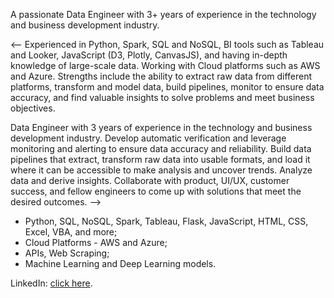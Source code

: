 A passionate Data Engineer with 3+ years of experience in the technology and business development industry.

<-- Experienced in Python, Spark, SQL and NoSQL, BI tools such as Tableau and Looker, JavaScript (D3, Plotly, CanvasJS), and having in-depth knowledge of large-scale data. Working with Cloud platforms such as AWS and Azure. Strengths include the ability to extract raw data from different platforms, transform and model data, build pipelines, monitor to ensure data accuracy, and find valuable insights to solve problems and meet business objectives. 

Data Engineer with 3 years of experience in the technology and business development industry. Develop automatic verification and leverage monitoring and alerting to ensure data accuracy and reliability. Build data pipelines that extract, transform raw data into usable formats, and load it where it can be accessible to make analysis and uncover trends. Analyze data and derive insights. Collaborate with product, UI/UX, customer success, and fellow engineers to come up with solutions that meet the desired outcomes. -->

* Python, SQL, NoSQL, Spark, Tableau, Flask, JavaScript, HTML, CSS, Excel, VBA, and more;<br> 
* Cloud Platforms - AWS and Azure;<br>
* APIs, Web Scraping;<br>
* Machine Learning and Deep Learning models.

LinkedIn: [click here](https://www.linkedin.com/in/marta-chesnova-24526185/). 

<!--
Design robust data models for optimal storage and performance.

I love telling stories with data. Enjoy ETL Process and Data Analysis. Always excited to uncover some trends and make predictions. Use my creative side to put detailed and interactive visualizations & dashboards to illustrate data insights.
**Email: martachesnova@gmail.com** <br>
**martachesnova/martachesnova** is a ✨ _special_ ✨ repository because its `README.md` (this file) appears on your GitHub profile.

Here are some ideas to get you started:

- 🔭 I’m currently working on ...
- 🌱 I’m currently learning ...
- 👯 I’m looking to collaborate on ...
- 🤔 I’m looking for help with ...
- 💬 Ask me about ...
- 📫 How to reach me: ...
- 😄 Pronouns: ...
- ⚡ Fun fact: ...
-->
